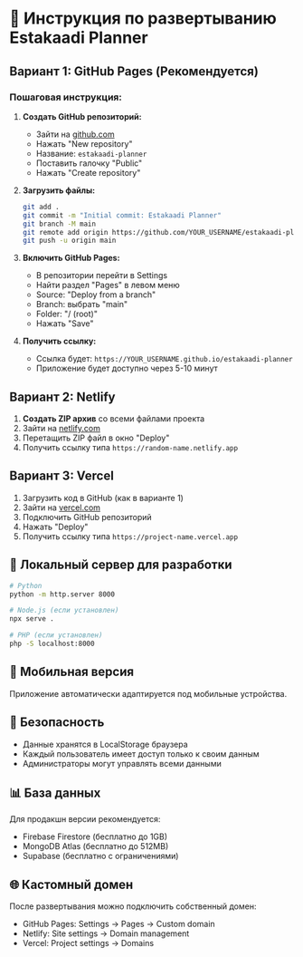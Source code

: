 # 🚀 Инструкция по развертыванию Estakaadi Planner

## Вариант 1: GitHub Pages (Рекомендуется)

### Пошаговая инструкция:

1. **Создать GitHub репозиторий:**
   - Зайти на [github.com](https://github.com)
   - Нажать "New repository"
   - Название: `estakaadi-planner`
   - Поставить галочку "Public"
   - Нажать "Create repository"

2. **Загрузить файлы:**
   ```bash
   git add .
   git commit -m "Initial commit: Estakaadi Planner"
   git branch -M main
   git remote add origin https://github.com/YOUR_USERNAME/estakaadi-planner.git
   git push -u origin main
   ```

3. **Включить GitHub Pages:**
   - В репозитории перейти в Settings
   - Найти раздел "Pages" в левом меню
   - Source: "Deploy from a branch"
   - Branch: выбрать "main"
   - Folder: "/ (root)"
   - Нажать "Save"

4. **Получить ссылку:**
   - Ссылка будет: `https://YOUR_USERNAME.github.io/estakaadi-planner`
   - Приложение будет доступно через 5-10 минут

## Вариант 2: Netlify

1. **Создать ZIP архив** со всеми файлами проекта
2. Зайти на [netlify.com](https://netlify.com)
3. Перетащить ZIP файл в окно "Deploy"
4. Получить ссылку типа `https://random-name.netlify.app`

## Вариант 3: Vercel

1. Загрузить код в GitHub (как в варианте 1)
2. Зайти на [vercel.com](https://vercel.com)
3. Подключить GitHub репозиторий
4. Нажать "Deploy"
5. Получить ссылку типа `https://project-name.vercel.app`

## 🔧 Локальный сервер для разработки

```bash
# Python
python -m http.server 8000

# Node.js (если установлен)
npx serve .

# PHP (если установлен)
php -S localhost:8000
```

## 📱 Мобильная версия

Приложение автоматически адаптируется под мобильные устройства.

## 🔐 Безопасность

- Данные хранятся в LocalStorage браузера
- Каждый пользователь имеет доступ только к своим данным
- Администраторы могут управлять всеми данными

## 📊 База данных

Для продакшн версии рекомендуется:
- Firebase Firestore (бесплатно до 1GB)
- MongoDB Atlas (бесплатно до 512MB)
- Supabase (бесплатно с ограничениями)

## 🌐 Кастомный домен

После развертывания можно подключить собственный домен:
- GitHub Pages: Settings → Pages → Custom domain
- Netlify: Site settings → Domain management
- Vercel: Project settings → Domains
